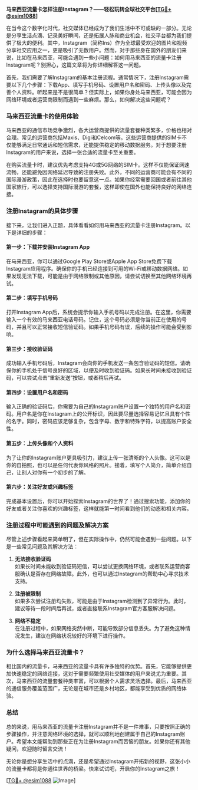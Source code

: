 **马来西亚流量卡怎样注册Instagram？——轻松玩转全球社交平台[[TG💪+ @esim1088](https://t.me/s/esim1088)]**

在当今这个数字化时代，社交媒体已经成为了我们生活中不可或缺的一部分。无论是分享生活点滴、记录美好瞬间，还是拓展人脉和商业机会，社交平台都为我们提供了极大的便利。其中，Instagram（简称Ins）作为全球最受欢迎的图片和视频分享社交应用之一，更是吸引了无数用户。然而，对于那些身在国外的朋友们来说，比如在马来西亚，可能会遇到一些小问题：如何用马来西亚的流量卡注册Instagram呢？别担心，这篇文章将为你详细解答这一问题。

首先，我们需要了解Instagram的基本注册流程。通常情况下，注册Instagram需要以下几个步骤：下载App、填写手机号码、设置用户名和密码、上传头像以及完善个人资料。听起来是不是很简单？但实际上，如果你身处马来西亚，可能会因为网络环境或者运营商限制而遇到一些麻烦。那么，如何解决这些问题呢？

### **马来西亚流量卡的使用体验**

马来西亚的通信市场竞争激烈，各大运营商提供的流量套餐种类繁多，价格也相对合理。常见的运营商包括Maxis、Digi和Celcom等。这些运营商提供的SIM卡不仅能够满足日常通话和短信需求，还能提供稳定的移动数据服务。对于想要注册Instagram的用户来说，选择一张合适的流量卡至关重要。

在购买流量卡时，建议优先考虑支持4G或5G网络的SIM卡。这样不仅能保证网速流畅，还能避免因网络延迟导致的注册失败。此外，不同的运营商可能会有不同的国际漫游政策，因此在选择时也要留意这一点。如果你经常需要回国或者前往其他国家旅行，可以选择支持国际漫游的套餐，这样即使在国外也能保持良好的网络连接。

### **注册Instagram的具体步骤**

接下来，让我们进入正题，具体看看如何用马来西亚的流量卡注册Instagram。以下是详细的步骤：

#### **第一步：下载并安装Instagram App**
在马来西亚，你可以通过Google Play Store或Apple App Store免费下载Instagram应用程序。确保你的手机已经连接到可用的Wi-Fi或移动数据网络。如果发现无法下载，可能是由于网络限制或其他原因，请尝试切换至其他网络环境再试。

#### **第二步：填写手机号码**
打开Instagram App后，系统会提示你输入手机号码以完成注册。在这里，你需要输入一个有效的马来西亚电话号码。记住，这个号码必须是你当前正在使用的号码，并且可以正常接收短信验证码。如果手机号码有误，后续的操作可能会受到影响。

#### **第三步：接收验证码**
成功输入手机号码后，Instagram会向你的手机发送一条包含验证码的短信。请确保你的手机处于信号良好的区域，以便及时收到验证码。如果长时间未接收到验证码，可以尝试点击“重新发送”按钮，或者稍后再试。

#### **第四步：设置用户名和密码**
输入正确的验证码后，你需要为自己的Instagram账户设置一个独特的用户名和密码。用户名是你在Instagram上的公开标识，因此要尽量选择容易记忆且具有个性的名字。同时，密码应该足够复杂，包含字母、数字和特殊字符，以提高账户安全性。

#### **第五步：上传头像和个人资料**
为了让你的Instagram账户更具吸引力，建议上传一张清晰的个人头像。这可以是你的自拍照，也可以是任何代表你风格的照片。接着，填写个人简介，简单介绍自己，让别人对你有一个初步的了解。

#### **第六步：关注好友或兴趣标签**
完成基本设置后，你可以开始探索Instagram的世界了！通过搜索功能，添加你的好友或者关注你喜欢的兴趣标签，这样就能第一时间看到他们的动态和相关内容。

### **注册过程中可能遇到的问题及解决方案**

尽管上述步骤看起来简单明了，但在实际操作中，仍然可能会遇到一些问题。以下是一些常见问题及其解决方法：

1. **无法接收验证码**  
   如果长时间未能收到验证码短信，可以尝试更换网络环境，或者联系运营商客服确认是否存在网络故障。此外，也可以通过Instagram的帮助中心寻求技术支持。

2. **注册被限制**  
   如果多次尝试注册均失败，可能是由于Instagram检测到了异常行为。此时，建议等待一段时间后再试，或者直接联系Instagram官方客服解决问题。

3. **网络不稳定**  
   在注册过程中，如果网络突然中断，可能导致部分信息丢失。为了避免这种情况发生，建议在网络状况较好的环境下进行操作。

### **为什么选择马来西亚流量卡？**

相比国内的流量卡，马来西亚的流量卡具有许多独特的优势。首先，它能够提供更加快速稳定的网络连接，这对于需要频繁使用社交媒体的用户来说尤为重要。其次，马来西亚的流量套餐种类丰富，可以根据个人需求灵活选择。最后，马来西亚的通信服务覆盖范围广，无论是在城市还是乡村地区，都能享受到优质的网络体验。

### **总结**

总的来说，用马来西亚的流量卡注册Instagram并不是一件难事，只要按照正确的步骤操作，并注意网络环境的选择，就可以顺利地创建属于自己的Instagram账户。希望本文能帮助到那些正在为注册Instagram而苦恼的朋友。如果你还有其他疑问，欢迎随时留言交流！

无论你是想分享生活中的点滴，还是希望通过Instagram开拓新的视野，这张小小的流量卡都将是你通往世界的桥梁。快来试试吧，开启你的Instagram之旅！

[[TG💪+ @esim1088](https://t.me/s/esim1088) ![Image](https://i.postimg.cc/4NQfJmqS/Snipaste-2025-05-13-00-14-12.png)]
